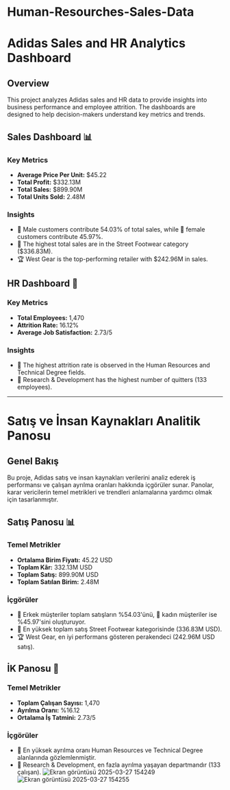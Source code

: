 # Human-Resourches-Sales-Data
# Adidas Sales and HR Analytics Dashboard

## Overview
This project analyzes Adidas sales and HR data to provide insights into business performance and employee attrition. The dashboards are designed to help decision-makers understand key metrics and trends.

## Sales Dashboard 📊
### Key Metrics
- **Average Price Per Unit:** $45.22
- **Total Profit:** $332.13M
- **Total Sales:** $899.90M
- **Total Units Sold:** 2.48M

### Insights
- 👨 Male customers contribute 54.03% of total sales, while 👩 female customers contribute 45.97%.
- 🥾 The highest total sales are in the Street Footwear category ($336.83M).
- 🏆 West Gear is the top-performing retailer with $242.96M in sales.

## HR Dashboard 👥
### Key Metrics
- **Total Employees:** 1,470
- **Attrition Rate:** 16.12%
- **Average Job Satisfaction:** 2.73/5

### Insights
- 🚪 The highest attrition rate is observed in the Human Resources and Technical Degree fields.
- 🔬 Research & Development has the highest number of quitters (133 employees).

---

# Satış ve İnsan Kaynakları Analitik Panosu

## Genel Bakış
Bu proje, Adidas satış ve insan kaynakları verilerini analiz ederek iş performansı ve çalışan ayrılma oranları hakkında içgörüler sunar. Panolar, karar vericilerin temel metrikleri ve trendleri anlamalarına yardımcı olmak için tasarlanmıştır.

## Satış Panosu 📊
### Temel Metrikler
- **Ortalama Birim Fiyatı:** 45.22 USD
- **Toplam Kâr:** 332.13M USD
- **Toplam Satış:** 899.90M USD
- **Toplam Satılan Birim:** 2.48M

### İçgörüler
- 👨 Erkek müşteriler toplam satışların %54.03'ünü, 👩 kadın müşteriler ise %45.97'sini oluşturuyor.
- 🥾 En yüksek toplam satış Street Footwear kategorisinde (336.83M USD).
- 🏆 West Gear, en iyi performans gösteren perakendeci (242.96M USD satış).

## İK Panosu 👥
### Temel Metrikler
- **Toplam Çalışan Sayısı:** 1,470
- **Ayrılma Oranı:** %16.12
- **Ortalama İş Tatmini:** 2.73/5

### İçgörüler
- 🚪 En yüksek ayrılma oranı Human Resources ve Technical Degree alanlarında gözlemlenmiştir.
- 🔬 Research & Development, en fazla ayrılma yaşayan departmandır (133 çalışan).
![Ekran görüntüsü 2025-03-27 154249](https://github.com/user-attachments/assets/f15048d0-faa2-450a-a58a-f4a4961073fb)
![Ekran görüntüsü 2025-03-27 154255](https://github.com/user-attachments/assets/9071f308-290d-4772-9e8c-11fe9be80155)
